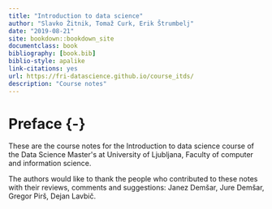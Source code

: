 ```yaml
--- 
title: "Introduction to data science"
author: "Slavko Žitnik, Tomaž Curk, Erik Štrumbelj"
date: "2019-08-21"
site: bookdown::bookdown_site
documentclass: book
bibliography: [book.bib]
biblio-style: apalike
link-citations: yes
url: https://fri-datascience.github.io/course_itds/
description: "Course notes"
---
```


# Preface {-}

These are the course notes for the Introduction to data science course of the Data Science Master's at University of Ljubljana, Faculty of computer and information science.

The authors would like to thank the people who contributed to these notes with their reviews, comments and suggestions: Janez Demšar, Jure Demšar, Gregor Pirš, Dejan Lavbič.
